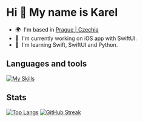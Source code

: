 Hi 👋 My name is Karel
======================

* 🌍  I'm based in <a href="https://www.google.com/maps/place/Prague/@50.0596696,14.4656239,12z" target="_blank" rel="noreferrer">Prague | Czechia</a>
* 🚀  I'm currently working on iOS app with SwiftUI.
* 🧠  I'm learning Swift, SwiftUI and Python.

## Languages and tools

[![My Skills](https://skillicons.dev/icons?i=swift,ts,cs,python,,react,nextjs,,postgres,,ps,ai)](https://skillicons.dev)

## Stats

[![Top Langs](https://github-readme-stats.vercel.app/api/top-langs/?username=karelfh&layout=compact&theme=nord&hide_border=true&border_radius=5&hide=scss,dockerfile)](https://github.com/anuraghazra/github-readme-stats)
[![GitHub Streak](https://streak-stats.demolab.com?user=karelfh&theme=nord&hide_border=true&border_radius=5&date_format=j%20M%5B%20Y%5D)](https://git.io/streak-stats)
